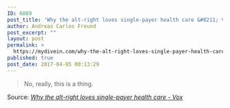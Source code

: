 ```yaml
---
ID: 6869
post_title: 'Why the alt-right loves single-payer health care &#8211; Vox'
author: Andreas Carlos Freund
post_excerpt: ""
layout: post
permalink: >
  https://mydivein.com/why-the-alt-right-loves-single-payer-health-care-vox/
published: true
post_date: 2017-04-05 00:13:29
---
```

<blockquote>No, really, this is a thing.<a href="http://www.vox.com/policy-and-politics/2017/4/4/15164598/alt-right-single-payer-health-care-trump"><img class="alignnone size-full" src="https://mydivein.com/wp-content/uploads/2017/04/GettyImages_624810018.0.jpg" alt="" /></a></blockquote>
Source: <em><a href="http://www.vox.com/policy-and-politics/2017/4/4/15164598/alt-right-single-payer-health-care-trump">Why the alt-right loves single-payer health care - Vox</a></em>